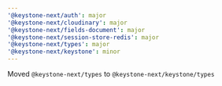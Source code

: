 ```yaml
---
'@keystone-next/auth': major
'@keystone-next/cloudinary': major
'@keystone-next/fields-document': major
'@keystone-next/session-store-redis': major
'@keystone-next/types': major
'@keystone-next/keystone': minor
---
```


Moved `@keystone-next/types` to `@keystone-next/keystone/types`
